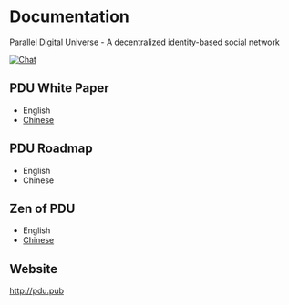 # Documentation
Parallel Digital Universe - A decentralized identity-based social network

[![Chat](https://img.shields.io/badge/gitter-Docs%20chat-4AB495.svg)](https://gitter.im/pdupub/Welcome)
## PDU White Paper
- English
- [Chinese](zh-CN/WhitePaper.md) 

## PDU Roadmap
- English
- Chinese

## Zen of PDU
- English
- [Chinese](zh-CN/Zen.md) 

## Website
http://pdu.pub
